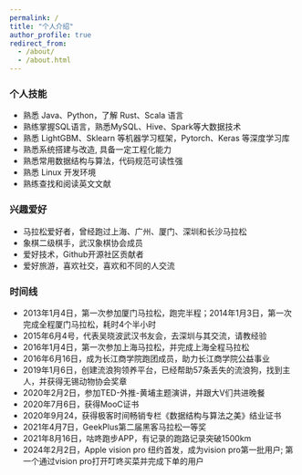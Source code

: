 ```yaml
---
permalink: /
title: "个人介绍"
author_profile: true
redirect_from: 
  - /about/
  - /about.html
---
```


### 个人技能

- 熟悉 Java、Python，了解 Rust、Scala 语言
- 熟练掌握SQL语言，熟悉MySQL、Hive、Spark等大数据技术
- 熟悉 LightGBM、Sklearn 等机器学习框架，Pytorch、Keras 等深度学习库
- 熟悉系统搭建与改造, 具备一定工程化能力
- 熟悉常用数据结构与算法，代码规范可读性强
- 熟悉 Linux 开发环境
- 熟练查找和阅读英文文献

### 兴趣爱好

- 马拉松爱好者，曾经跑过上海、广州、厦门、深圳和长沙马拉松
- 象棋二级棋手，武汉象棋协会成员
- 爱好技术，Github开源社区贡献者
- 爱好旅游，喜欢社交，喜欢和不同的人交流

### 时间线

- 2013年1月4日，第一次参加厦门马拉松，跑完半程；2014年1月3日，第一次完成全程厦门马拉松，耗时4个半小时
- 2015年6月4号，代表吴晓波武汉书友会，去深圳与其交流，请教经验
- 2016年1月4日，第一次参加上海马拉松，并完成上海全程马拉松
- 2016年6月16日，成为长江商学院跑团成员，助力长江商学院公益事业
- 2019年1月6日，创建流浪狗领养平台，已经帮助57条丢失的流浪狗，找到主人，并获得无锡动物协会奖章
- 2020年2月2日，参加TED-外推-黄埔主题演讲，并跟大V们共进晚餐
- 2020年7月6日，获得MooC证书
- 2020年9月24，获得极客时间畅销专栏《数据结构与算法之美》结业证书
- 2021年4月7日，GeekPlus第二届黑客马拉松一等奖
- 2021年8月16日，咕咚跑步APP，有记录的跑路记录突破1500km
- 2024年2月2日，Apple vision pro 纽约首发，成为vision pro第一批用户; 第一个通过vision pro打开叮咚买菜并完成下单的用户
  
